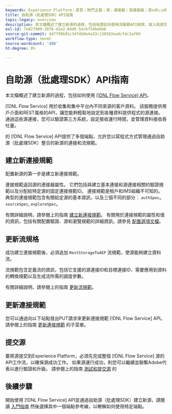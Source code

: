 ```yaml
---
keywords: Experience Platform；首頁；熱門主題；源；連接器；源連接器；源sdk;sdk;SDK
title: 自助源（批處理SDK）API指南
topic-legacy: overview
description: 本文檔概述了建立新源的過程，包括有關如何使用流服務API檢索、寫入和提交新連接規範的步驟。
exl-id: 7e827989-207b-41e2-84d6-5ecb754bebb6
source-git-commit: 4d7799b01c34f4b9e4a33c130583eadcfdc3af69
workflow-type: tm+mt
source-wordcount: '488'
ht-degree: 0%

---
```


# 自助源（批處理SDK）API指南

本文檔概述了建立新源的過程，包括如何使用 [[!DNL Flow Service] API](https://www.adobe.io/experience-platform-apis/references/flow-service/)。

[!DNL Flow Service] 用於收集和集中平台內不同來源的客戶資料。 該服務提供用戶介面和REST風格的API，讓您能夠輕鬆地設定到各種資料提供程式的源連接。 通過這些源連接，您可以驗證第三方系統，設定接收運行時間，並管理資料接收吞吐量。

的 [!DNL Flow Service] API提供了多個端點，允許您以寫程式方式管理通過自助源（批處理SDK）整合的新源的連接和流規範。

## 建立新連接規範

配置新源的第一步是建立新連接規範。

連接規範返回源的連接器屬性。 它們包括與建立基本連接和源連接相關的驗證規範以及分配給特定源的固定連接規範ID。 連接規範是租戶和IMS組織不可知的。 典型的連接規範包含有關給定源的基本資訊，以及三個不同的部分： `authSpec`。 `sourceSpec`, `exploreSpec`。

有關詳細說明，請參閱上的指南 [建立新連接規範](./create.md)。 有關用於連接規範的屬性和值的資訊，包括有關配置驗證、源和瀏覽規範的詳細資訊，請參見 [配置選項文檔](../config/config.md)。

## 更新流規格

成功建立連接規範後，必須追加 `RestStorageToAEP` 流規範，使源能夠建立資料流。

流規範包含定義流的資訊，包括它支援的源連接ID和目標連接ID、需要應用到資料的轉換規範以及生成流所需的調度參數。

有關詳細說明，請參閱上的指南 [更新流規範](./update-flow-specs.md)。

## 更新連接規範

您可以通過向以下站點發出PUT請求來更新連接規範 [!DNL Flow Service] API。 請參閱上的指南 [更新連接規範](./update-connection-specs.md) 的子菜單。

## 提交源

要將源提交到Experience Platform，必須先完成整個 [!DNL Flow Service] 源的API工作流，以確保源成功工作。 如果源運行成功，則您可以繼續並聯繫Adobe代表以進行驗證和升級。 請參閱上的指南 [測試和提交源](./submit.md) 的

## 後續步驟

開始使用 [!DNL Flow Service] API並通過自助源（批處理SDK）建立新源，請閱讀 [入門指南](./getting-started.md) 然後選擇其中一個端點參考線，以瞭解如何使用特定端點。

